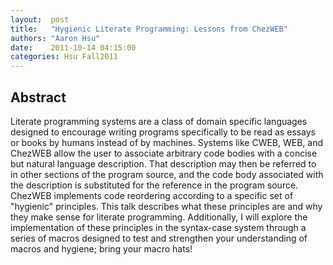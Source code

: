 ```yaml
--- 
layout:  post 
title:   "Hygienic Literate Programming: Lessons from ChezWEB"
authors: "Aaron Hsu" 
date:    2011-10-14 04:15:00 
categories: Hsu Fall2011
--- 
```

## Abstract

Literate programming systems are a class of domain specific languages
designed to encourage writing programs specifically to be read as
essays or books by humans instead of by machines.  Systems like CWEB,
WEB, and ChezWEB allow the user to associate arbitrary code bodies
with a concise but natural language description.  That description may
then be referred to in other sections of the program source, and the
code body associated with the description is substituted for the
reference in the program source.  ChezWEB implements code reordering
according to a specific set of "hygienic" principles. This talk
describes what these principles are and why they make sense for
literate programming. Additionally, I will explore the implementation
of these principles in the syntax-case system through a series of
macros designed to test and strengthen your understanding of macros
and hygiene; bring your macro hats!

